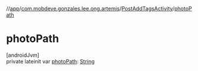 //[app](../../../index.md)/[com.mobdeve.gonzales.lee.ong.artemis](../index.md)/[PostAddTagsActivity](index.md)/[photoPath](photo-path.md)

# photoPath

[androidJvm]\
private lateinit var [photoPath](photo-path.md): [String](https://kotlinlang.org/api/latest/jvm/stdlib/kotlin/-string/index.html)
